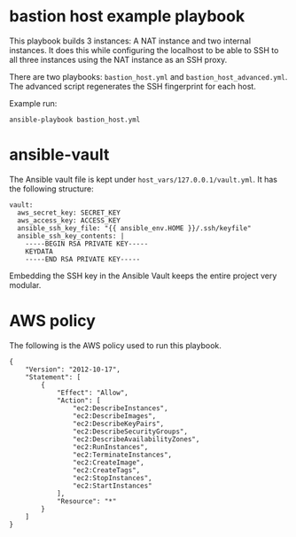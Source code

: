 # bastion host example playbook

This playbook builds 3 instances: A NAT instance and two internal instances.  It does this while configuring the localhost to be able to SSH to all three instances using the NAT instance as an SSH proxy.

There are two playbooks:  ```bastion_host.yml``` and ```bastion_host_advanced.yml```. The advanced script regenerates the SSH fingerprint for each host.

Example run:

```
ansible-playbook bastion_host.yml
```

# ansible-vault

The Ansible vault file is kept under ```host_vars/127.0.0.1/vault.yml```.  It has the following structure:

```
vault:
  aws_secret_key: SECRET_KEY
  aws_access_key: ACCESS_KEY
  ansible_ssh_key_file: "{{ ansible_env.HOME }}/.ssh/keyfile"
  ansible_ssh_key_contents: |
    -----BEGIN RSA PRIVATE KEY-----
    KEYDATA
    -----END RSA PRIVATE KEY-----
```

Embedding the SSH key in the Ansible Vault keeps the entire project very modular.


# AWS policy

The following is the AWS policy used to run this playbook.

```
{
    "Version": "2012-10-17",
    "Statement": [
        {
            "Effect": "Allow",
            "Action": [
                "ec2:DescribeInstances",
                "ec2:DescribeImages",
                "ec2:DescribeKeyPairs",
                "ec2:DescribeSecurityGroups",
                "ec2:DescribeAvailabilityZones",
                "ec2:RunInstances",
                "ec2:TerminateInstances",
                "ec2:CreateImage",
                "ec2:CreateTags",
                "ec2:StopInstances",
                "ec2:StartInstances"
            ],
            "Resource": "*"
        }
    ]
}
```
